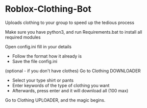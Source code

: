 # Roblox-Clothing-Bot
Uploads clothing to your group to speed up the tedious process

Make sure you have python3, and run Requirements.bat to install all
required modules

Open config.ini fill in your details
- Follow the format how it already is
- Save the file config.ini

(optional - if you don't have clothes)
Go to Clothing DOWNLOADER
- Select your type shirt or pants
- Enter keywords of the type of clothing you want
- Afterwards, press enter and it will download all (100 max)

Go to Clothing UPLOADER, and the magic begins.
